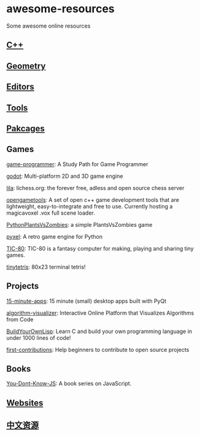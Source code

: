# awesome-resources
Some awesome online resources

## [C++](https://github.com/cplusplusjasper/awesome-resources/blob/main/C++.md)

## [Geometry](https://github.com/cplusplusjasper/awesome-resources/blob/main/geometry.md)

## [Editors](https://github.com/cplusplusjasper/awesome-resources/blob/main/editors.md)

## [Tools](https://github.com/cplusplusjasper/awesome-resources/blob/main/tools.md)

## [Pakcages](https://github.com/cplusplusjasper/awesome-resources/blob/main/packages.md)

## Games
[game-programmer](https://github.com/miloyip/game-programmer): A Study Path for Game Programmer

[godot](https://github.com/godotengine/godot): Multi-platform 2D and 3D game engine

[lila](https://github.com/ornicar/lila): lichess.org: the forever free, adless and open source chess server

[opengametools](https://github.com/jpaver/opengametools): A set of open c++ game development tools that are lightweight, easy-to-integrate and free to use. Currently hosting a magicavoxel .vox full scene loader.

[PythonPlantsVsZombies](https://github.com/marblexu/PythonPlantsVsZombies): a simple PlantsVsZombies game

[pyxel](https://github.com/kitao/pyxel): A retro game engine for Python

[TIC-80](https://github.com/nesbox/TIC-80): TIC-80 is a fantasy computer for making, playing and sharing tiny games.

[tinytetris](https://github.com/taylorconor/tinytetris): 80x23 terminal tetris!

## Projects
[15-minute-apps](https://github.com/learnpyqt/15-minute-apps): 15 minute (small) desktop apps built with PyQt

[algorithm-visualizer](https://github.com/algorithm-visualizer/algorithm-visualizer): Interactive Online Platform that Visualizes Algorithms from Code

[BuildYourOwnLisp](https://github.com/orangeduck/BuildYourOwnLisp): Learn C and build your own programming language in under 1000 lines of code!

[first-contributions](https://github.com/firstcontributions/first-contributions): Help beginners to contribute to open source projects

## Books
[You-Dont-Know-JS](https://github.com/getify/You-Dont-Know-JS): A book series on JavaScript.

## [Websites](https://github.com/cplusplusjasper/awesome-resources/blob/main/websites.md)

## [中文资源](https://github.com/cplusplusjasper/awesome-resources/blob/main/chinese.md)
